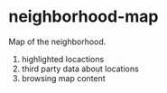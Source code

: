 # neighborhood-map

Map of the neighborhood.

1. highlighted locactions
2. third party data about locations
3. browsing map content
